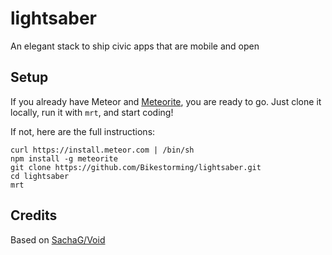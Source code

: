 lightsaber
==========

An elegant stack to ship civic apps that are mobile and open

## Setup

If you already have Meteor and [Meteorite](https://github.com/oortcloud/meteorite/), you are ready to go. Just clone it locally, run it with `mrt`, and start coding!

If not, here are the full instructions:

```
curl https://install.meteor.com | /bin/sh
npm install -g meteorite
git clone https://github.com/Bikestorming/lightsaber.git
cd lightsaber
mrt
```


## Credits
Based on [SachaG/Void](https://github.com/SachaG/Void)